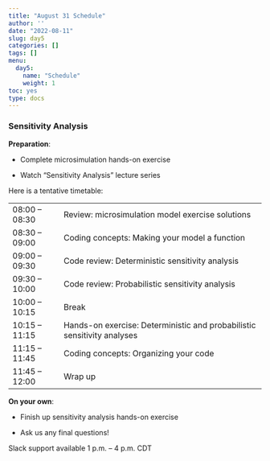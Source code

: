 ```yaml
---
title: "August 31 Schedule"
author: ''
date: "2022-08-11"
slug: day5
categories: []
tags: []
menu:
  day5:
    name: "Schedule"
    weight: 1
toc: yes
type: docs
---
```


### Sensitivity Analysis

**Preparation**:

- Complete microsimulation hands-on exercise

- Watch “Sensitivity Analysis” lecture series

Here is a tentative timetable:

|                            |            |
|--------------------------------------------|:------------------|
| 08:00 – 08:30 | Review: microsimulation model exercise solutions |
| 08:30 – 09:00 |  Coding concepts: Making your model a function | 
| 09:00 – 09:30 | Code review: Deterministic sensitivity analysis |
| 09:30 – 10:00 | Code review: Probabilistic sensitivity analysis |
| 10:00 – 10:15 | Break |
| 10:15 – 11:15 | Hands-on exercise: Deterministic and probabilistic sensitivity analyses |
| 11:15 – 11:45 | Coding concepts: Organizing your code |
| 11:45 – 12:00 | Wrap up |

**On your own**:

- Finish up sensitivity analysis hands-on exercise

- Ask us any final questions!

Slack support available 1 p.m. – 4 p.m. CDT

<!-- ## Live session recording: -->

<!-- ```{r, echo=F} -->
<!-- blogdown::shortcode("vimeo", "593547119") -->
<!-- ``` -->
